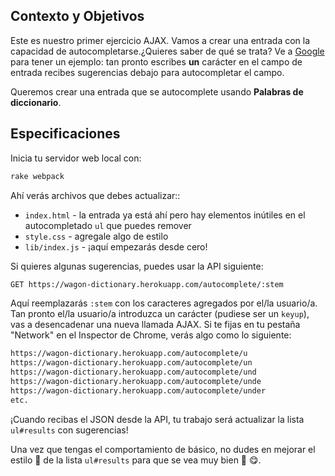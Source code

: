 ## Contexto y Objetivos

Este es nuestro primer ejercicio AJAX. Vamos a crear una entrada con la capacidad de autocompletarse.¿Quieres saber de qué se trata? Ve a [Google](https://www.google.com/) para tener un ejemplo: tan pronto escribes **un** carácter en el campo de entrada recibes sugerencias debajo para autocompletar el campo.

Queremos crear una entrada que se autocomplete usando **Palabras de diccionario**.

## Especificaciones

Inicia tu servidor web local con:

```bash
rake webpack
```

Ahí verás archivos que debes actualizar::

- `index.html` - la entrada ya está ahí pero hay elementos inútiles en el autocompletado `ul` que puedes remover
- `style.css` - agregale algo de estilo
- `lib/index.js` - ¡aquí empezarás desde cero!

Si quieres algunas sugerencias, puedes usar la API siguiente:

```bash
GET https://wagon-dictionary.herokuapp.com/autocomplete/:stem
```
Aquí reemplazarás `:stem` con los caracteres agregados por  el/la usuario/a. Tan pronto el/la usuario/a introduzca un carácter (pudiese ser un `keyup`), vas a desencadenar una nueva llamada AJAX. Si te fijas en tu pestaña "Network" en el Inspector de Chrome, verás algo como lo siguiente:

```bash
https://wagon-dictionary.herokuapp.com/autocomplete/u
https://wagon-dictionary.herokuapp.com/autocomplete/un
https://wagon-dictionary.herokuapp.com/autocomplete/und
https://wagon-dictionary.herokuapp.com/autocomplete/unde
https://wagon-dictionary.herokuapp.com/autocomplete/under
etc.
```
¡Cuando recibas el JSON desde la API, tu trabajo será actualizar la lista `ul#results` con sugerencias!

Una vez que tengas el comportamiento de básico, no dudes en mejorar el estilo 🎨 de la lista `ul#results` para que se vea muy bien 🎨 😋.
